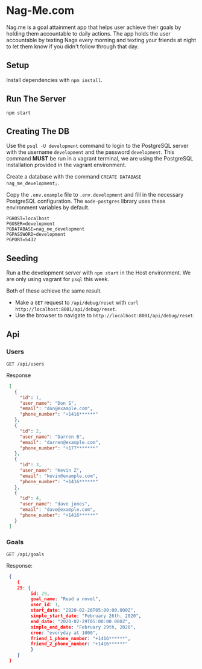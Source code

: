 # Nag-Me.com

Nag.me is a goal attainment app that helps user achieve their goals by holding them accountable to daily actions. The app holds the user accountable by texting Nags every morning and texting your friends at night to let them know if you didn't follow through that day.

## Setup

Install dependencies with `npm install`.

## Run The Server

```shch
npm start
```

## Creating The DB

Use the `psql -U development` command to login to the PostgreSQL server with the username `development` and the password `development`. This command **MUST** be run in a vagrant terminal, we are using the PostgreSQL installation provided in the vagrant environment.

Create a database with the command `CREATE DATABASE nag_me_development;`.

Copy the `.env.example` file to `.env.development` and fill in the necessary PostgreSQL configuration. The `node-postgres` library uses these environment variables by default.

```
PGHOST=localhost
PGUSER=development
PGDATABASE=nag_me_development
PGPASSWORD=development
PGPORT=5432
```

## Seeding

Run a the development server with `npm start` in the Host environment. We are only using vagrant for `psql` this week.

Both of these achieve the same result.

- Make a `GET` request to `/api/debug/reset` with `curl http://localhost:8001/api/debug/reset`.
- Use the browser to navigate to `http://localhost:8001/api/debug/reset`.

## Api

### Users

`GET /api/users`

Response

```json
 [
   {
     "id": 1,
     "user_name": "Don S",
     "email": "don@example.com",
     "phone_number": "+1416******"
   },
   {
     "id": 2,
     "user_name": "Darren B",
     "email": "darren@example.com",
     "phone_number": "+177*******"
   },
   {
     "id": 3,
     "user_name": "Kevin Z",
     "email": "kevin@example.com",
     "phone_number": "+1416******"
   },
   {
     "id": 4,
     "user_name": "dave jones",
     "email": "dave@example.com",
     "phone_number": "+1416******"
   }
 ]
```

### Goals

`GET /api/goals`

Response:

```json
 { 
    {
    29: {
         id: 29,
         goal_name: "Read a novel",
         user_id: 1,
         start_date: "2020-02-26T05:00:00.000Z",
         simple_start_date: "February 26th, 2020",
         end_date: "2020-02-29T05:00:00.000Z",
         simple_end_date: "February 29th, 2020",
         cron: "everyday at 1000",
         friend_1_phone_number: "+1416******",
         friend_2_phone_number: "+1416******"
         }
    }
 }
```
